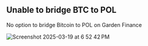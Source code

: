 ## Unable to bridge BTC to POL 

No option to bridge Bitcoin to POL on Garden Finance 

![Screenshot 2025-03-19 at 6 52 42 PM](https://github.com/user-attachments/assets/b31e4ea3-3fba-44d1-a95c-0fd5cfc51fd7)
